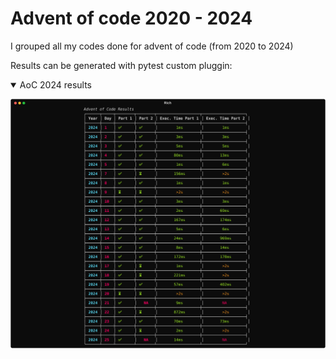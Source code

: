 # Advent of code 2020 - 2024

I grouped all my codes done for advent of code (from 2020 to 2024)

Results can be generated with pytest custom pluggin:

<details open>

<summary>AoC 2024 results</summary>

![Alt text](./results_2024.svg)

</details>
